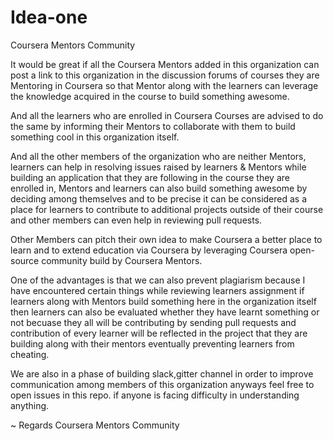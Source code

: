 # Idea-one
Coursera Mentors Community 

It would be great if all the Coursera Mentors added in this organization can post a link to this organization in the discussion forums of courses they are Mentoring in Coursera so that Mentor along with the learners can leverage the knowledge acquired in the course to build something awesome.

And all the learners who are enrolled in Coursera Courses are advised to do the same by informing their Mentors to collaborate with them to build something cool in this organization itself.

And all the other members of the organization who are neither Mentors, learners can help in resolving issues raised by learners & Mentors while building an application that they are following in the course they are enrolled in, Mentors and learners can also build something awesome by deciding among themselves and to be precise it can be considered as a place for learners to contribute to additional projects outside of their course and other members can even help in reviewing pull requests.

Other Members can pitch their own idea to make Coursera a better place to learn and to extend education via Coursera by leveraging Coursera open-source community build by Coursera Mentors.

One of the advantages is that we can also prevent plagiarism because I have encountered certain things while reviewing learners assignment if learners along with Mentors build something here in the organization itself then learners can also be evaluated whether they have learnt something or not becuase they all will be contributing by sending pull requests and contribution of every learner will be reflected in the project that they are building along with their mentors eventually preventing learners from cheating.

We are also in a phase of building slack,gitter channel in order to improve communication among members of this organization anyways feel free to open issues in this repo. if anyone is facing difficulty in understanding anything.

~ Regards Coursera Mentors Community 
